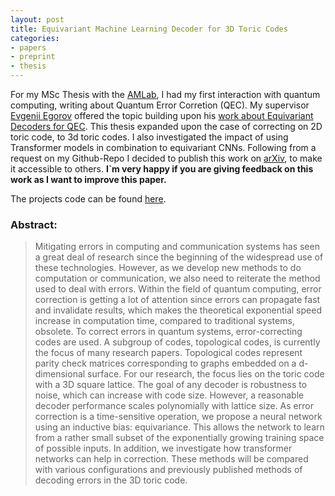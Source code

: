 ```yaml
---
layout: post
title: Equivariant Machine Learning Decoder for 3D Toric Codes
categories:
- papers
- preprint
- thesis
---
```

For my MSc Thesis with the [AMLab](https://amlab.science.uva.nl/), I had my first interaction with quantum computing, writing about Quantum Error Corretion (QEC).
My supervisor [Evgenii Egorov](https://scholar.google.com/citations?user=LwVVunEAAAAJ&hl=de&oi=ao) offered the topic building upon his [work about Equivariant Decoders for QEC](https://arxiv.org/abs/2304.07362).
This thesis expanded upon the case of correcting on 2D toric code, to 3d toric codes. I also investigated the impact of using Transformer models in combination to equivariant CNNs.
Following from a request on my Github-Repo I decided to publish this work on [arXiv](https://arxiv.org/abs/2409.04300), to make it accessible to others.
__I`m very happy if you are giving feedback on this work as I want to improve this paper.__

The projects code can be found [here](https://github.com/oliverweissl/NeuralDecoderToric3D).

### Abstract:

> Mitigating errors in computing and communication systems has seen a great deal of research since the beginning of the widespread use of these technologies. However, as we develop new methods to do computation or communication, we also need to reiterate the method used to deal with errors. Within the field of quantum computing, error correction is getting a lot of attention since errors can propagate fast and invalidate results, which makes the theoretical exponential speed increase in computation time, compared to traditional systems, obsolete. To correct errors in quantum systems, error-correcting codes are used. A subgroup of codes, topological codes, is currently the focus of many research papers. Topological codes represent parity check matrices corresponding to graphs embedded on a d-dimensional surface. For our research, the focus lies on the toric code with a 3D square lattice. The goal of any decoder is robustness to noise, which can increase with code size. However, a reasonable decoder performance scales polynomially with lattice size. As error correction is a time-sensitive operation, we propose a neural network using an inductive bias: equivariance. This allows the network to learn from a rather small subset of the exponentially growing training space of possible inputs. In addition, we investigate how transformer networks can help in correction. These methods will be compared with various configurations and previously published methods of decoding errors in the 3D toric code.
